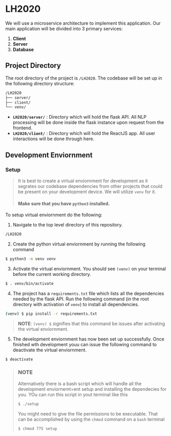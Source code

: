 # LH2020

We will use a microservice architecture to implement this application. Our main application will be divided into 3 primary services:

1. **Client**
2. **Server**
3. **Database**

## Project Directory
The root directory of the project is `/LH2020`. The codebase will be set up in the following directory structure:
```bash
/LH2020
├── server/
├── client/
└── venv/
```

- **`LH2020/server/`** : Directory which will hold the flask API. All NLP processing will be done inside the flask instance upon request from the frontend.
- **`LH2020/client/`** : Directory which will hold the ReactJS app. All user interactions will be done through here.

## Development Enviornment

### Setup
> It is best to create a virtual enviornment for development as it segrates our codebase dependencies from other projects that could be present on your development device. We will utilize `venv` for it. 
> #### Make sure that you have `python3` installed.

To setup virtual enviornment do the following:
1. Navigate to the top level directory of this repository. 
```bash
/LH2020
```
2. Create the python virtual enviornment by running the following command
```bash
$ python3 -m venv venv
```
3. Activate the virtual enviornment. You should see `(venv)` on your terminal before the current working directory.
```bash
$ . venv/bin/activate
```
4. The project has a `requirements.txt` file which lists all the dependencies needed by the flask API. Run the following command (in the root directory with activation of `venv`) to install all dependencies.
```bash
(venv) $ pip install -r requirements.txt
```
> **NOTE**: `(venv) $` signifies that this command be issues after activating the virtual enviornment.

5. The development enviornment has now been set up successfully. Once finished wth development youu can issue the following command to deactivate the virtual enviornment.
```bash
$ deactivate
```
> ### NOTE
> Alternatively there is a bash script which will handle all the development enviornemt=ent setup and installing the dependecies for you. YOu can run this script in yout terminal like this 
> ```bash
> $ ./setup
> ```
> You might need to give the file permissions to be executable. That can be accomplished by using the `chmod` command on a `bash` terminal
> ```bash
> $ chmod 775 setup
> ```
